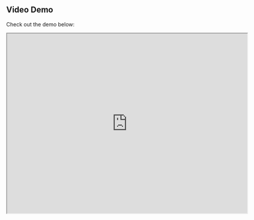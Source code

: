 ## Video Demo

Check out the demo below:

<iframe src="https://drive.google.com/file/d/1Z3phYJkX5R6mdC4Udmk-pVUa5gWkkLMp/preview" width="640" height="480" allow="autoplay"></iframe>

